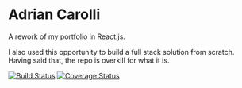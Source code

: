 # Adrian Carolli
A rework of my portfolio in React.js.

I also used this opportunity to build a full stack solution from scratch. Having said that, the repo is overkill for what it is.

[![Build Status](https://img.shields.io/travis/watadarkstar/portfolio-website.svg?style=flat-square)](https://travis-ci.org/GITHUB-USERNAME/GITHUB-REPO)
[![Coverage Status](https://img.shields.io/coveralls/watadarkstar/portfolio-website.svg?style=flat-square)](https://coveralls.io/github/GITHUB-USERNAME/GITHUB-REPO?branch=master)
